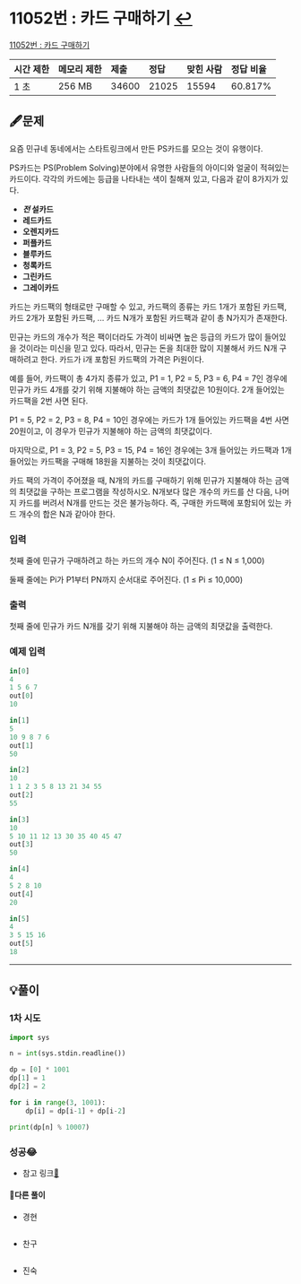 # 11052번 : 카드 구매하기 [↩](../../acmicpc)

[11052번 : 카드 구매하기](https://www.acmicpc.net/problem/11726)

| 시간 제한 | 메모리 제한 | 제출  | 정답  | 맞힌 사람 | 정답 비율 |
| :-------- | :---------- | :---- | :---- | :-------- | :-------- |
| 1 초      | 256 MB      | 34600 | 21025 | 15594     | 60.817%   |

## 🖋️문제

요즘 민규네 동네에서는 스타트링크에서 만든 PS카드를 모으는 것이 유행이다.

PS카드는 PS(Problem Solving)분야에서 유명한 사람들의 아이디와 얼굴이 적혀있는 카드이다. 각각의 카드에는 등급을 나타내는 색이 칠해져 있고, 다음과 같이 8가지가 있다.

- ***전* 설카드**
- **레드카드**
- **오렌지카드**
- **퍼플카드**
- **블루카드**
- **청록카드**
- **그린카드**
- **그레이카드**

카드는 카드팩의 형태로만 구매할 수 있고, 카드팩의 종류는 카드 1개가 포함된 카드팩, 카드 2개가 포함된 카드팩, ... 카드 N개가 포함된 카드팩과 같이 총 N가지가 존재한다.

민규는 카드의 개수가 적은 팩이더라도 가격이 비싸면 높은 등급의 카드가 많이 들어있을 것이라는 미신을 믿고 있다. 따라서, 민규는 돈을 최대한 많이 지불해서 카드 N개 구매하려고 한다. 카드가 i개 포함된 카드팩의 가격은 Pi원이다.

예를 들어, 카드팩이 총 4가지 종류가 있고, P1 = 1, P2 = 5, P3 = 6, P4 = 7인 경우에 민규가 카드 4개를 갖기 위해 지불해야 하는 금액의 최댓값은 10원이다. 2개 들어있는 카드팩을 2번 사면 된다.

P1 = 5, P2 = 2, P3 = 8, P4 = 10인 경우에는 카드가 1개 들어있는 카드팩을 4번 사면 20원이고, 이 경우가 민규가 지불해야 하는 금액의 최댓값이다.

마지막으로, P1 = 3, P2 = 5, P3 = 15, P4 = 16인 경우에는 3개 들어있는 카드팩과 1개 들어있는 카드팩을 구매해 18원을 지불하는 것이 최댓값이다.

카드 팩의 가격이 주어졌을 때, N개의 카드를 구매하기 위해 민규가 지불해야 하는 금액의 최댓값을 구하는 프로그램을 작성하시오. N개보다 많은 개수의 카드를 산 다음, 나머지 카드를 버려서 N개를 만드는 것은 불가능하다. 즉, 구매한 카드팩에 포함되어 있는 카드 개수의 합은 N과 같아야 한다.

### 입력

첫째 줄에 민규가 구매하려고 하는 카드의 개수 N이 주어진다. (1 ≤ N ≤ 1,000)

둘째 줄에는 Pi가 P1부터 PN까지 순서대로 주어진다. (1 ≤ Pi ≤ 10,000)

### 출력

첫째 줄에 민규가 카드 N개를 갖기 위해 지불해야 하는 금액의 최댓값을 출력한다.

### 예제 입력

```python
in[0]
4
1 5 6 7
out[0]
10

in[1]
5
10 9 8 7 6
out[1]
50

in[2]
10
1 1 2 3 5 8 13 21 34 55
out[2]
55

in[3]
10
5 10 11 12 13 30 35 40 45 47
out[3]
50

in[4]
4
5 2 8 10
out[4]
20

in[5]
4
3 5 15 16
out[5]
18
```

---

## 💡풀이
### 1차 시도

```python
import sys

n = int(sys.stdin.readline())

dp = [0] * 1001
dp[1] = 1
dp[2] = 2

for i in range(3, 1001):
    dp[i] = dp[i-1] + dp[i-2]

print(dp[n] % 10007)
```
### 성공😂
* 참고 링크[📌](https://kyoung-jnn.tistory.com/entry/%EB%B0%B1%EC%A4%8011726%EB%B2%88%ED%8C%8C%EC%9D%B4%EC%8D%ACPython-2xn-%ED%83%80%EC%9D%BC%EB%A7%81-DP)

#### 🤝다른 풀이

* 경현

```java

```

* 찬구

```java

```

* 진숙

```java

```

